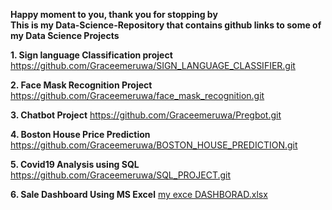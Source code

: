 **Happy moment to you, thank you for stopping by**  
**This is my Data-Science-Repository that contains github links to some of my Data Science Projects**

**1. Sign language Classification project**
https://github.com/Graceemeruwa/SIGN_LANGUAGE_CLASSIFIER.git

**2. Face Mask Recognition Project** 
https://github.com/Graceemeruwa/face_mask_recognition.git

**3. Chatbot Project** 
https://github.com/Graceemeruwa/Pregbot.git

**4. Boston House Price Prediction** 
https://github.com/Graceemeruwa/BOSTON_HOUSE_PREDICTION.git

**5. Covid19 Analysis using SQL**
https://github.com/Graceemeruwa/SQL_PROJECT.git

**6. Sale Dashboard Using MS Excel**
[my exce DASHBORAD.xlsx](https://github.com/Graceemeruwa/Grace_Emeruwa_DataScience_Portfolio/blob/main/my%20exce%20DASHBORAD.xlsx)

